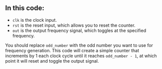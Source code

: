 ## In this code:

- `clk` is the clock input.
- `rst` is the reset input, which allows you to reset the counter.
- `out` is the output frequency signal, which toggles at the specified frequency.

You should replace `odd_number` with the odd number you want to use for frequency generation. This code will create a simple counter that increments by 1 each clock cycle until it reaches `odd_number - 1`, at which point it will reset and toggle the output signal.
